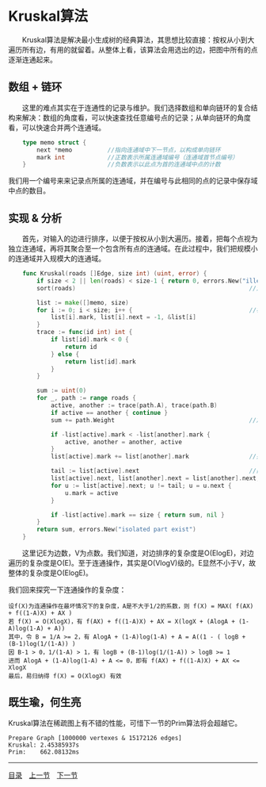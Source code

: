 # Kruskal算法
　　Kruskal算法是解决最小生成树的经典算法，其思想比较直接：按权从小到大遍历所有边，有用的就留着。从整体上看，该算法会用选出的边，把图中所有的点逐渐连通起来。

## 数组 + 链环
　　这里的难点其实在于连通性的记录与维护。我们选择数组和单向链环的复合结构来解决：数组的角度看，可以快速查找任意编号点的记录；从单向链环的角度看，可以快速合并两个连通域。
```go
    type memo struct {
        next *memo          //指向连通域中下一节点，以构成单向链环
        mark int            //正数表示所属连通域编号（连通域首节点编号）
    }                       //负数表示以此点为首的连通域中点的计数
```
我们用一个编号来来记录点所属的连通域，并在编号与此相同的点的记录中保存域中点的数目。

## 实现 & 分析
　　首先，对输入的边进行排序，以便于按权从小到大遍历。接着，把每个点视为独立连通域，再将其聚合至一个包含所有点的连通域。在此过程中，我们把规模小的连通域并入规模大的连通域。
```go
    func Kruskal(roads []Edge, size int) (uint, error) {
        if size < 2 || len(roads) < size-1 { return 0, errors.New("illegal input") }
        sort(roads)                                                 //对边集排序

        list := make([]memo, size)
        for i := 0; i < size; i++ {                                 //初始化点的记录
            list[i].mark, list[i].next = -1, &list[i]
        }
        trace := func(id int) int {
            if list[id].mark < 0 {
                return id
            } else {
                return list[id].mark
            }
        }

        sum := uint(0)
        for _, path := range roads {
            active, another := trace(path.A), trace(path.B)
            if active == another { continue }
            sum += path.Weight                                      //加入此边

            if -list[active].mark < -list[another].mark {
                active, another = another, active
            }
            list[active].mark += list[another].mark                 //并少入多

            tail := list[active].next                               //两连通域
            list[active].next, list[another].next = list[another].next, tail
            for u := list[active].next; u != tail; u = u.next {
                u.mark = active
            }

            if -list[active].mark == size { return sum, nil }
        }
        return sum, errors.New("isolated part exist")
    }
```
　　这里记E为边数，V为点数。我们知道，对边排序的复杂度是O(ElogE)，对边遍历的复杂度是O(E)。至于连通操作，其实是O(VlogV)级的。E显然不小于V，故整体的复杂度是O(ElogE)。

我们回来探究一下连通操作的复杂度：

    设f(X)为连通操作在最坏情况下的复杂度，A是不大于1/2的系数，则 f(X) = MAX( f(AX) + f((1-A)X) + AX )
    若 f(X) = O(XlogX)，有 f(AX) + f((1-A)X) + AX = X(logX + (AlogA + (1-A)log(1-A) + A))
    其中，令 B = 1/A >= 2，有 AlogA + (1-A)log(1-A) + A = A((1 - ( logB + (B-1)log(1/(1-A)) )
    因 B-1 > 0，1/(1-A) > 1，有 logB + (B-1)log(1/(1-A)) > logB >= 1
    进而 AlogA + (1-A)log(1-A) + A <= 0，即有 f(AX) + f((1-A)X) + AX <= XlogX
    最后，易归纳得 f(X) = O(XlogX) 有效


## 既生瑜，何生亮
Kruskal算法在稀疏图上有不错的性能，可惜下一节的Prim算法将会超越它。

    Prepare Graph [1000000 vertexes & 15172126 edges]
    Kruskal: 2.45385937s
    Prim:    662.08132ms

---
[目录](../index.md)　[上一节](07.md)　[下一节](07-B.md)

